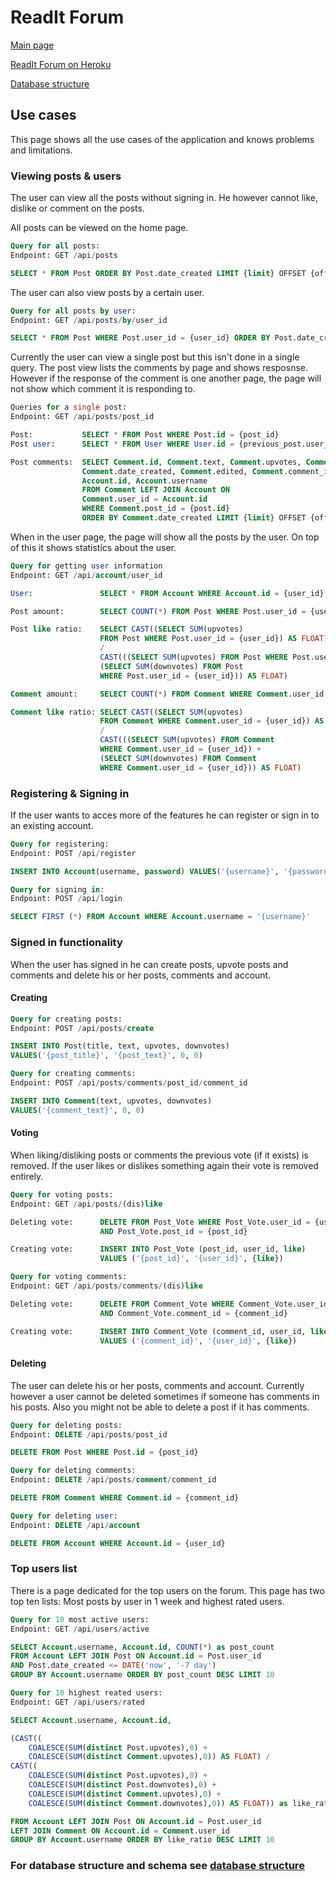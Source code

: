 # ReadIt Forum
[Main page](https://github.com/porrasm/tsoha-2019)

[ReadIt Forum on Heroku](https://readit-forum.herokuapp.com/)

[Database structure](https://github.com/porrasm/tsoha-2019/blob/master/documentation/database.md)

## Use cases

This page shows all the use cases of the application and knows problems and limitations.

### Viewing posts & users

The user can view all the posts without signing in. He however cannot like, dislike or comment on the posts.

All posts can be viewed on the home page. 

```sql
Query for all posts:
Endpoint: GET /api/posts

SELECT * FROM Post ORDER BY Post.date_created LIMIT {limit} OFFSET {offset}
```

The user can also view posts by a certain user.

```sql
Query for all posts by user:
Endpoint: GET /api/posts/by/user_id

SELECT * FROM Post WHERE Post.user_id = {user_id} ORDER BY Post.date_created LIMIT {limit} OFFSET {offset}
```

Currently the user can view a single post but this isn't done in a single query. The post view lists the comments by page and shows resposnse. However if the response of the comment is one another page, the page will not show which comment it is responding to.
```sql
Queries for a single post:
Endpoint: GET /api/posts/post_id

Post:           SELECT * FROM Post WHERE Post.id = {post_id}
Post user:      SELECT * FROM User WHERE User.id = {previous_post.user_id}

Post comments:  SELECT Comment.id, Comment.text, Comment.upvotes, Comment.downvotes,
                Comment.date_created, Comment.edited, Comment.comment_id, 
                Account.id, Account.username 
                FROM Comment LEFT JOIN Account ON
                Comment.user_id = Account.id
                WHERE Comment.post_id = {post.id}
                ORDER BY Comment.date_created LIMIT {limit} OFFSET {offset}
```

When in the user page, the page will show all the posts by the user. On top of this it shows statistics about the user.

```sql
Query for getting user information
Endpoint: GET /api/account/user_id

User:               SELECT * FROM Account WHERE Account.id = {user_id}

Post amount:        SELECT COUNT(*) FROM Post WHERE Post.user_id = {user_id}

Post like ratio:    SELECT CAST((SELECT SUM(upvotes) 
                    FROM Post WHERE Post.user_id = {user_id}) AS FLOAT) 
                    / 
                    CAST(((SELECT SUM(upvotes) FROM Post WHERE Post.user_id = {user_id}) + 
                    (SELECT SUM(downvotes) FROM Post 
                    WHERE Post.user_id = {user_id})) AS FLOAT)

Comment amount:     SELECT COUNT(*) FROM Comment WHERE Comment.user_id = {user_id}

Comment like ratio: SELECT CAST((SELECT SUM(upvotes) 
                    FROM Comment WHERE Comment.user_id = {user_id}) AS FLOAT) 
                    / 
                    CAST(((SELECT SUM(upvotes) FROM Comment 
                    WHERE Comment.user_id = {user_id}) + 
                    (SELECT SUM(downvotes) FROM Comment 
                    WHERE Comment.user_id = {user_id})) AS FLOAT)
```

### Registering & Signing in

If the user wants to acces more of the features he can register or sign in to an existing account.

```sql
Query for registering:
Endpoint: POST /api/register

INSERT INTO Account(username, password) VALUES('{username}', '{password}')
```

```sql
Query for signing in:
Endpoint: POST /api/login

SELECT FIRST (*) FROM Account WHERE Account.username = '{username}'
```

### Signed in functionality

When the user has signed in he can create posts, upvote posts and comments and delete his or her posts, comments and account.

#### Creating
```sql
Query for creating posts:
Endpoint: POST /api/posts/create

INSERT INTO Post(title, text, upvotes, downvotes) 
VALUES('{post_title}', '{post_text}', 0, 0)
```
```sql
Query for creating comments:
Endpoint: POST /api/posts/comments/post_id/comment_id

INSERT INTO Comment(text, upvotes, downvotes) 
VALUES('{comment_text}', 0, 0)
```
#### Voting
When liking/disliking posts or comments the previous vote (if it exists) is removed. If the user likes or dislikes something again their vote is removed entirely.
```sql
Query for voting posts:
Endpoint: GET /api/posts/(dis)like

Deleting vote:      DELETE FROM Post_Vote WHERE Post_Vote.user_id = {user_id} 
                    AND Post_Vote.post_id = {post_id}

Creating vote:      INSERT INTO Post_Vote (post_id, user_id, like)
                    VALUES ('{post_id}', '{user_id}', {like})
```
```sql
Query for voting comments:
Endpoint: GET /api/posts/comments/(dis)like

Deleting vote:      DELETE FROM Comment_Vote WHERE Comment_Vote.user_id = {user_id} 
                    AND Comment_Vote.comment_id = {comment_id}

Creating vote:      INSERT INTO Comment_Vote (comment_id, user_id, like)
                    VALUES ('{comment_id}', '{user_id}', {like})
```
#### Deleting

The user can delete his or her posts, comments and account. Currently however a user cannot be deleted sometimes if someone has comments in his posts. Also you might not be able to delete a post if it has comments.

```sql
Query for deleting posts:
Endpoint: DELETE /api/posts/post_id

DELETE FROM Post WHERE Post.id = {post_id}
```

```sql
Query for deleting comments:
Endpoint: DELETE /api/posts/comment/comment_id

DELETE FROM Comment WHERE Comment.id = {comment_id}
```

```sql
Query for deleting user:
Endpoint: DELETE /api/account

DELETE FROM Account WHERE Account.id = {user_id}
```

### Top users list

There is a page dedicated for the top users on the forum. This page has two top ten lists: Most posts by user in 1 week and highest rated users.

```sql
Query for 10 most active users:
Endpoint: GET /api/users/active

SELECT Account.username, Account.id, COUNT(*) as post_count
FROM Account LEFT JOIN Post ON Account.id = Post.user_id
AND Post.date_created <= DATE('now', '-7 day')
GROUP BY Account.username ORDER BY post_count DESC LIMIT 10
```
```sql
Query for 10 highest reated users:
Endpoint: GET /api/users/rated

SELECT Account.username, Account.id, 

(CAST((
    COALESCE(SUM(distinct Post.upvotes),0) + 
    COALESCE(SUM(distinct Comment.upvotes),0)) AS FLOAT) / 
CAST((
    COALESCE(SUM(distinct Post.upvotes),0) + 
    COALESCE(SUM(distinct Post.downvotes),0) + 
    COALESCE(SUM(distinct Comment.upvotes),0) + 
    COALESCE(SUM(distinct Comment.downvotes),0)) AS FLOAT)) as like_ratio

FROM Account LEFT JOIN Post ON Account.id = Post.user_id
LEFT JOIN Comment ON Account.id = Comment.user_id
GROUP BY Account.username ORDER BY like_ratio DESC LIMIT 10
```

### For database structure and schema see [database structure](https://github.com/porrasm/tsoha-2019/blob/master/documentation/database.md)